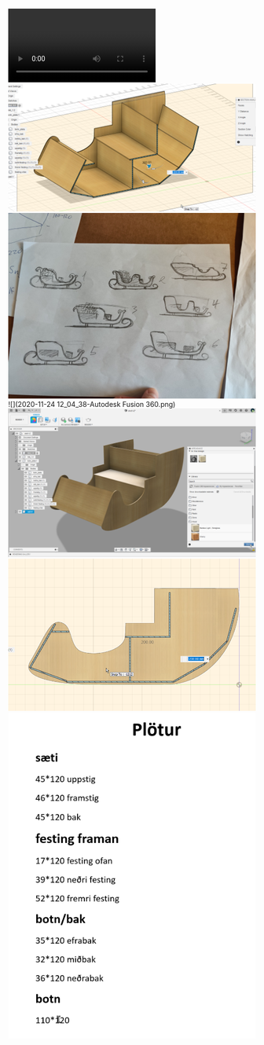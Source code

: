 
![](slediv3.avi)
![](sneidm.png)
![](hugmyndir.jpg)
![](2020-11-24 12_04_38-Autodesk Fusion 360.png)
![](fusion_kassi.png)
![](hlid.png)
![](plotus.png)
